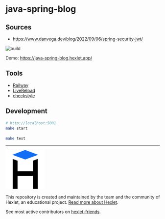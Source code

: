 # java-spring-blog

## Sources

* https://www.danvega.dev/blog/2022/09/06/spring-security-jwt/

![build](https://github.com/hexlet-components/java-spring-blog/workflows/Build/badge.svg)

Demo: https://java-spring-blog.hexlet.app/

## Tools

* [Railway](https://railway.app)
* [LiveReload](https://chrome.google.com/webstore/detail/livereload/jnihajbhpnppcggbcgedagnkighmdlei)
* [checkstyle](https://github.com/checkstyle/checkstyle)

## Development

```bash
# http://localhost:5001
make start

make test
```

---

[![Hexlet Ltd. logo](https://raw.githubusercontent.com/Hexlet/assets/master/images/hexlet_logo128.png)](https://hexlet.io?utm_source=github&utm_medium=link&utm_campaign=java-spring-blog)

This repository is created and maintained by the team and the community of Hexlet, an educational project. [Read more about Hexlet](https://hexlet.io?utm_source=github&utm_medium=link&utm_campaign=java-spring-blog).

See most active contributors on [hexlet-friends](https://friends.hexlet.io/).

